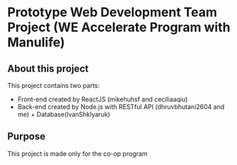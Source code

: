 # Prototype Web Development Team Project  (WE Accelerate Program with Manulife)

## About this project
This project contains two parts:
* Front-end created by ReactJS (mikehuhsf and ceciliaaqiu)
* Back-end created by Node.js with RESTful API (dhruvbhutani2604 and me) + Database(IvanShklyaruk)

## Purpose
This project is made only for the co-op program 
